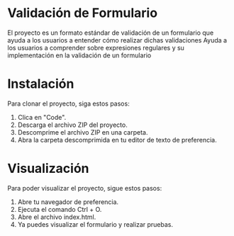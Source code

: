 # Validación de Formulario

El proyecto es un formato estándar de validación de un formulario que ayuda a los usuarios a entender cómo realizar dichas validaciones
Ayuda a los usuarios a comprender sobre expresiones regulares y su implementación en la validación de un formulario

# Instalación

Para clonar el proyecto, siga estos pasos:

1. Clica en "Code".
2. Descarga el archivo ZIP del proyecto.
3. Descomprime el archivo ZIP en una carpeta.
4. Abra la carpeta descomprimida en tu editor de texto de preferencia.

# Visualización

Para poder visualizar el proyecto, sigue estos pasos:

1. Abre tu navegador de preferencia.
2. Ejecuta el comando Ctrl + O.
3. Abre el archivo index.html.
4. Ya puedes visualizar el formulario y realizar pruebas.

